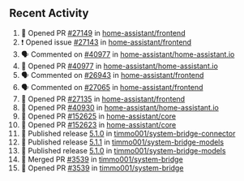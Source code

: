## Recent Activity

<!--START_SECTION:activity-->
1. 💪 Opened PR [#27149](https://github.com/home-assistant/frontend/pull/27149) in [home-assistant/frontend](https://github.com/home-assistant/frontend)
2. ❗ Opened issue [#27143](https://github.com/home-assistant/frontend/issues/27143) in [home-assistant/frontend](https://github.com/home-assistant/frontend)
3. 🗣 Commented on [#40977](https://github.com/home-assistant/home-assistant.io/issues/40977) in [home-assistant/home-assistant.io](https://github.com/home-assistant/home-assistant.io)
4. 💪 Opened PR [#40977](https://github.com/home-assistant/home-assistant.io/pull/40977) in [home-assistant/home-assistant.io](https://github.com/home-assistant/home-assistant.io)
5. 🗣 Commented on [#26943](https://github.com/home-assistant/frontend/issues/26943) in [home-assistant/frontend](https://github.com/home-assistant/frontend)
6. 🗣 Commented on [#27065](https://github.com/home-assistant/frontend/issues/27065) in [home-assistant/frontend](https://github.com/home-assistant/frontend)
7. 💪 Opened PR [#27135](https://github.com/home-assistant/frontend/pull/27135) in [home-assistant/frontend](https://github.com/home-assistant/frontend)
8. 💪 Opened PR [#40930](https://github.com/home-assistant/home-assistant.io/pull/40930) in [home-assistant/home-assistant.io](https://github.com/home-assistant/home-assistant.io)
9. 💪 Opened PR [#152625](https://github.com/home-assistant/core/pull/152625) in [home-assistant/core](https://github.com/home-assistant/core)
10. 💪 Opened PR [#152623](https://github.com/home-assistant/core/pull/152623) in [home-assistant/core](https://github.com/home-assistant/core)
11. 🚀 Published release [5.1.0](https://github.com/5.1.0) in [timmo001/system-bridge-connector](https://github.com/timmo001/system-bridge-connector)
12. 🚀 Published release [5.1.1](https://github.com/5.1.1) in [timmo001/system-bridge-models](https://github.com/timmo001/system-bridge-models)
13. 🚀 Published release [5.1.0](https://github.com/5.1.0) in [timmo001/system-bridge-models](https://github.com/timmo001/system-bridge-models)
14. 🎉 Merged PR [#3539](https://github.com/timmo001/system-bridge/pull/3539) in [timmo001/system-bridge](https://github.com/timmo001/system-bridge)
15. 💪 Opened PR [#3539](https://github.com/timmo001/system-bridge/pull/3539) in [timmo001/system-bridge](https://github.com/timmo001/system-bridge)
<!--END_SECTION:activity-->
